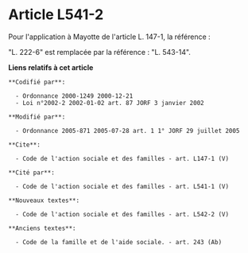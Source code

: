 # Article L541-2

Pour l'application à Mayotte de l'article L. 147-1, la référence :

"L. 222-6" est remplacée par la référence : "L. 543-14".

**Liens relatifs à cet article**

	**Codifié par**:

	  - Ordonnance 2000-1249 2000-12-21
	  - Loi n°2002-2 2002-01-02 art. 87 JORF 3 janvier 2002

	**Modifié par**:

	  - Ordonnance 2005-871 2005-07-28 art. 1 1° JORF 29 juillet 2005

	**Cite**:

	  - Code de l'action sociale et des familles - art. L147-1 (V)

	**Cité par**:

	  - Code de l'action sociale et des familles - art. L541-1 (V)

	**Nouveaux textes**:

	  - Code de l'action sociale et des familles - art. L542-2 (V)

	**Anciens textes**:

	  - Code de la famille et de l'aide sociale. - art. 243 (Ab)
